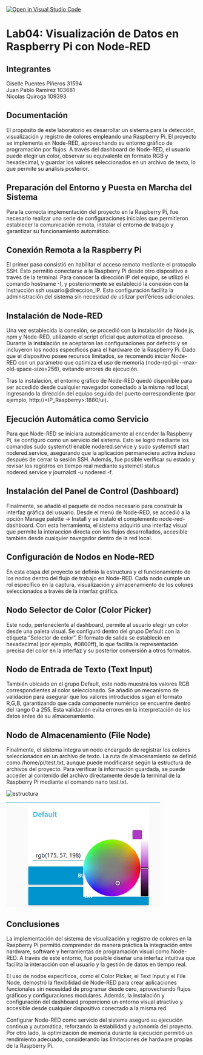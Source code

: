 [![Open in Visual Studio Code](https://classroom.github.com/assets/open-in-vscode-2e0aaae1b6195c2367325f4f02e2d04e9abb55f0b24a779b69b11b9e10269abc.svg)](https://classroom.github.com/online_ide?assignment_repo_id=20959670&assignment_repo_type=AssignmentRepo)
# Lab04: Visualización de Datos en Raspberry Pi con Node-RED 

## Integrantes

Giselle Puentes Piñeros 31594  
Juan Pablo Ramirez 103681  
Nicolas Quiroga 109393  

## Documentación

El propósito de este laboratorio es desarrollar un sistema para la detección, visualización y registro de colores empleando una Raspberry Pi. El proyecto se implementa en Node-RED, aprovechando su entorno gráfico de programación por flujos. A través del dashboard de Node-RED, el usuario puede elegir un color, observar su equivalente en formato RGB y hexadecimal, y guardar los valores seleccionados en un archivo de texto, lo que permite su análisis posterior.

## Preparación del Entorno y Puesta en Marcha del Sistema

Para la correcta implementación del proyecto en la Raspberry Pi, fue necesario realizar una serie de configuraciones iniciales que permitieron establecer la comunicación remota, instalar el entorno de trabajo y garantizar su funcionamiento automático.

## Conexión Remota a la Raspberry Pi
El primer paso consistió en habilitar el acceso remoto mediante el protocolo SSH. Esto permitió conectarse a la Raspberry Pi desde otro dispositivo a través de la terminal. Para conocer la dirección IP del equipo, se utilizó el comando hostname -I, y posteriormente se estableció la conexión con la instrucción ssh usuario@direccion_IP. Esta configuración facilita la administración del sistema sin necesidad de utilizar periféricos adicionales.

## Instalación de Node-RED
Una vez establecida la conexión, se procedió con la instalación de Node.js, npm y Node-RED, utilizando el script oficial que automatiza el proceso. Durante la instalación se aceptaron las configuraciones por defecto y se incluyeron los nodos específicos para el hardware de la Raspberry Pi. Dado que el dispositivo posee recursos limitados, se recomendó iniciar Node-RED con un parámetro que optimiza el uso de memoria (node-red-pi --max-old-space-size=256), evitando errores de ejecución.

Tras la instalación, el entorno gráfico de Node-RED quedó disponible para ser accedido desde cualquier navegador conectado a la misma red local, ingresando la dirección del equipo seguida del puerto correspondiente (por ejemplo, http://<IP_Raspberry>:1880/ui).

## Ejecución Automática como Servicio
Para que Node-RED se iniciara automáticamente al encender la Raspberry Pi, se configuró como un servicio del sistema. Esto se logró mediante los comandos sudo systemctl enable nodered.service y sudo systemctl start nodered.service, asegurando que la aplicación permaneciera activa incluso después de cerrar la sesión SSH. Además, fue posible verificar su estado y revisar los registros en tiempo real mediante systemctl status nodered.service y journalctl -u nodered -f.

## Instalación del Panel de Control (Dashboard)
Finalmente, se añadió el paquete de nodos necesario para construir la interfaz gráfica del usuario. Desde el menú de Node-RED, se accedió a la opción Manage palette → Install y se instaló el complemento node-red-dashboard. Con esta herramienta, el sistema adquirió una interfaz visual que permite la interacción directa con los flujos desarrollados, accesible también desde cualquier navegador dentro de la red local.


## Configuración de Nodos en Node-RED

En esta etapa del proyecto se definió la estructura y el funcionamiento de los nodos dentro del flujo de trabajo en Node-RED. Cada nodo cumple un rol específico en la captura, visualización y almacenamiento de los colores seleccionados a través de la interfaz gráfica.

## Nodo Selector de Color (Color Picker)
Este nodo, perteneciente al dashboard, permite al usuario elegir un color desde una paleta visual. Se configuró dentro del grupo Default con la etiqueta “Selector de color”. El formato de salida se estableció en hexadecimal (por ejemplo, #0800ff), lo que facilita la representación precisa del color en la interfaz y su posterior conversión a otros formatos.

## Nodo de Entrada de Texto (Text Input)
También ubicado en el grupo Default, este nodo muestra los valores RGB correspondientes al color seleccionado. Se añadió un mecanismo de validación para asegurar que los valores introducidos sigan el formato R,G,B, garantizando que cada componente numérico se encuentre dentro del rango 0 a 255. Esta validación evita errores en la interpretación de los datos antes de su almacenamiento.

## Nodo de Almacenamiento (File Node)
Finalmente, el sistema integra un nodo encargado de registrar los colores seleccionados en un archivo de texto. La ruta de almacenamiento se definió como /home/pi/test.txt, aunque puede modificarse según la estructura de archivos del proyecto. Para verificar la información guardada, se puede acceder al contenido del archivo directamente desde la terminal de la Raspberry Pi mediante el comando nano test.txt.

 <img width="594" height="233" alt="estructura" src="https://github.com/user-attachments/assets/ad46c372-c269-47e6-8d5c-0d26015ba53d" />


   ![Flujo del Laboratorio 4](lab%204..jpg)



## Conclusiones

La implementación del sistema de visualización y registro de colores en la Raspberry Pi permitió comprender de manera práctica la integración entre hardware, software y herramientas de programación visual como Node-RED. A través de este entorno, fue posible diseñar una interfaz intuitiva que facilita la interacción con el usuario y la gestión de datos en tiempo real.

El uso de nodos específicos, como el Color Picker, el Text Input y el File Node, demostró la flexibilidad de Node-RED para crear aplicaciones funcionales sin necesidad de programar desde cero, aprovechando flujos gráficos y configuraciones modulares. Además, la instalación y configuración del dashboard proporcionó un entorno visual atractivo y accesible desde cualquier dispositivo conectado a la misma red.

Configurar Node-RED como servicio del sistema aseguró su ejecución continua y automática, reforzando la estabilidad y autonomía del proyecto. Por otro lado, la optimización de memoria durante la ejecución permitió un rendimiento adecuado, considerando las limitaciones de hardware propias de la Raspberry Pi.

